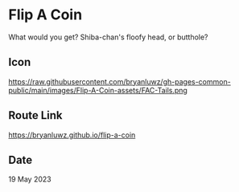 # Flip A Coin

What would you get? Shiba-chan's floofy head, or butthole?

## Icon

https://raw.githubusercontent.com/bryanluwz/gh-pages-common-public/main/images/Flip-A-Coin-assets/FAC-Tails.png

## Route Link

https://bryanluwz.github.io/flip-a-coin

## Date

19 May 2023
